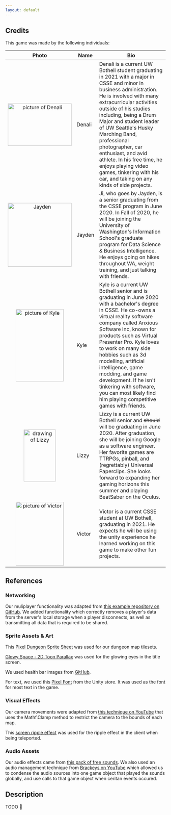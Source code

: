 ```yaml
---
layout: default
---
```


## Credits

This game was made by the following individuals:

| Photo | Name | Bio |
|:-----:|------|-----|
| <img src="{{ site.url }}/static/images/Denali.jpg" alt="picture of Denali" width="200" height="133">  | Denali | Denali is a current UW Bothell student graduating in 2021 with a major in CSSE and minor in business administration. He is involved with many extracurricular activities outside of his studies including, being a Drum Major and student leader of UW Seattle's Husky Marching Band, professional photographer, car enthusiast, and avid athlete. In his free time, he enjoys playing video games, tinkering with his car, and taking on any kinds of side projects. | 
| <img src="{{ site.url }}/static/images/Jayden.jpg" alt="Jayden" width="200" height="200">  | Jayden | Ji, who goes by Jayden, is a senior graduating from the CSSE program in June 2020. In Fall of 2020, he will be joining the University of Washington's Information School's graduate program for Data Science & Business Intelligence. He enjoys going on hikes throughout WA, weight training, and just talking with friends.  |
| <img src="{{ site.url }}/static/images/kyle.jpg" alt="picture of Kyle" width="150" height="227">  | Kyle   | Kyle is a current UW Bothell senior and is graduating in June 2020 with a bachelor's degree in CSSE. He co-owns a virtual reality software company called Anxious Software Inc, known for products such as Virtual Presenter Pro. Kyle loves to work on many side hobbies such as 3d modelling, artificial intelligence, game modding, and game development. If he isn't tinkering with software, you can most likely find him playing competitive games with friends. |
| <img src="{{ site.url }}/static/images/lizzy.png" alt="drawing of Lizzy" width="100" height="163"> | Lizzy  | Lizzy is a current UW Bothell senior and ~~should~~ will be graduating in June 2020. After graduation, she will be joining Google as a software engineer. Her favorite games are TTRPGs, pinball, and (regrettably) Universal Paperclips. She looks forward to expanding her gaming horizons this summer and playing BeatSaber on the Oculus. |
| <img src="{{ site.url }}/static/images/Victor.jpg" alt="picture of Victor" width="150" height="200"> | Victor | Victor is a current CSSE student at UW Bothell, graduating in 2021. He expects he will be using the unity experience he learned working on this game to make other fun projects. 

## References

### Networking

Our muliplayer functionality was adapted from [this example repository on GitHub](https://github.com/valiafetisov/unity-webgl-multiplayer). We added functionality which correctly removes a player's data from the server's local storage when a player disconnects, as well as transmitting all data that is required to be shared.

### Sprite Assets & Art

This [Pixel Dungeon Sprite Sheet](https://opengameart.org/content/pixel-dungeon-graphics-by-watabou) was used for our dungeon map tilesets.

[Glowy Space - 2D Toon Parallax](https://assetstore.unity.com/packages/3d/environments/glowy-space-2d-toon-parallax-116509) was used for the glowing eyes in the title screen.

We used health bar images from [GitHub](https://github.com/Brackeys/Health-Bar/).

For text, we used this [Pixel Font](https://assetstore.unity.com/packages/2d/fonts/free-pixel-font-thaleah-140059) from the Unity store. It was used as the font for most text in the game.

### Visual Effects

Our camera movements were adapted from [this technique on YouTube](https://www.youtube.com/watch?v=ula1o_ZsMU0) that uses the Mathf.Clamp method to restrict the camera to the bounds of each map.

This [screen ripple effect](https://assetstore.unity.com/packages/vfx/shaders/fullscreen-camera-effects/water-ripple-for-screens-83430) was used for the ripple effect in the client when being teleported.

### Audio Assets

Our audio effects came from [this pack of free sounds](https://opengameart.org/content/512-sound-effects-8-bit-style). We also used an audio management technique from [Brackeys on YouTube](https://www.youtube.com/watch?v=6OT43pvUyfY) which allowed us to condense the audio sources into one game object that played the sounds globally, and use calls to that game object when ceritan events occured.

## Description

TODO :bug:
